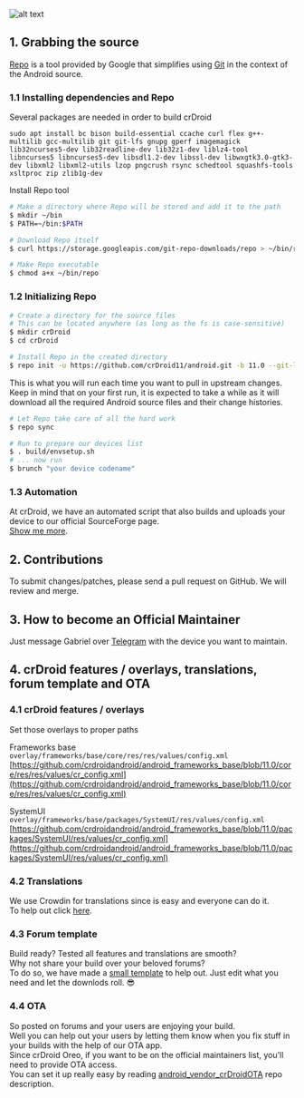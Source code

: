 ![alt text][logo]

[logo]:https://crdroid.net/img/logo.png "crDroid Android"

## 1. Grabbing the source ##

[Repo](http://source.android.com/source/developing.html) is a tool provided by Google that
simplifies using [Git](http://git-scm.com/book) in the context of the Android source.

### 1.1 Installing dependencies and Repo ###

Several packages are needed in order to build crDroid
```
sudo apt install bc bison build-essential ccache curl flex g++-multilib gcc-multilib git git-lfs gnupg gperf imagemagick lib32ncurses5-dev lib32readline-dev lib32z1-dev liblz4-tool libncurses5 libncurses5-dev libsdl1.2-dev libssl-dev libwxgtk3.0-gtk3-dev libxml2 libxml2-utils lzop pngcrush rsync schedtool squashfs-tools xsltproc zip zlib1g-dev
```

Install Repo tool
```bash
# Make a directory where Repo will be stored and add it to the path
$ mkdir ~/bin
$ PATH=~/bin:$PATH

# Download Repo itself
$ curl https://storage.googleapis.com/git-repo-downloads/repo > ~/bin/repo

# Make Repo executable
$ chmod a+x ~/bin/repo
```

### 1.2 Initializing Repo ###

```bash
# Create a directory for the source files
# This can be located anywhere (as long as the fs is case-sensitive)
$ mkdir crDroid
$ cd crDroid

# Install Repo in the created directory
$ repo init -u https://github.com/crDroid11/android.git -b 11.0 --git-lfs
```

This is what you will run each time you want to pull in upstream changes. Keep in mind that on your
first run, it is expected to take a while as it will download all the required Android source files
and their change histories.

```bash
# Let Repo take care of all the hard work
$ repo sync
```

```bash
# Run to prepare our devices list
$ . build/envsetup.sh
# ... now run
$ brunch "your device codename"
```

### 1.3 Automation ###

At crDroid, we have an automated script that also builds and uploads your device to our official SourceForge page.  
[Show me more](https://github.com/crdroidandroid/crdroid_build).

## 2. Contributions ##

To submit changes/patches, please send a pull request on GitHub. We will review and merge.

## 3. How to become an Official Maintainer ##

Just message Gabriel over [Telegram](https://telegram.me/gwolf2u) with the device you want to maintain.

## 4. crDroid features / overlays, translations, forum template and OTA ##

### 4.1 crDroid features / overlays ###
Set those overlays to proper paths

Frameworks base  
```overlay/frameworks/base/core/res/res/values/config.xml```  
[https://github.com/crdroidandroid/android_frameworks_base/blob/11.0/core/res/res/values/cr_config.xml](https://github.com/crdroidandroid/android_frameworks_base/blob/11.0/core/res/res/values/cr_config.xml)

SystemUI  
```overlay/frameworks/base/packages/SystemUI/res/values/config.xml```  
[https://github.com/crdroidandroid/android_frameworks_base/blob/11.0/packages/SystemUI/res/values/cr_config.xml](https://github.com/crdroidandroid/android_frameworks_base/blob/11.0/packages/SystemUI/res/values/cr_config.xml)

### 4.2 Translations ###
We use Crowdin for translations since is easy and everyone can do it.  
To help out click [here](https://github.com/crdroidandroid/crdroid_features#translations).

### 4.3 Forum template ###
Build ready? Tested all features and translations are smooth?  
Why not share your build over your beloved forums?  
To do so, we have made a [small template](https://github.com/crdroidandroid/crdroid_features/blob/11.0/ForumPostTemplate) to help out. Just edit what you need and let the downlods roll. :sunglasses:

### 4.4 OTA ###
So posted on forums and your users are enjoying your build.  
Well you can help out your users by letting them know when you fix stuff in your builds with the help of our OTA app.   
Since crDroid Oreo, if you want to be on the official maintainers list, you'll need to provide OTA access.  
You can set it up really easy by reading [android_vendor_crDroidOTA](https://github.com/crdroidandroid/android_vendor_crDroidOTA/blob/11.0/README.md) repo description.
